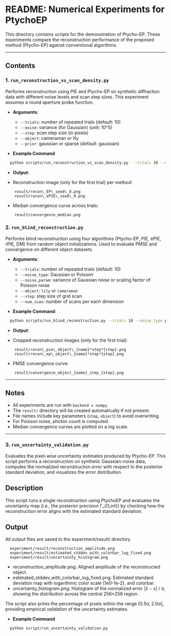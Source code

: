 # README: Numerical Experiments for PtychoEP

This directory contains scripts for the demonstration of Ptycho-EP. These experiments compare the reconstruction performance of the proposed method (Ptycho-EP) against conventional algorithms.

---

## Contents

### 1. `run_reconstruction_vs_scan_density.py`

Performs reconstruction using PIE and Ptycho-EP on synthetic diffraction data with different noise levels and scan step sizes.
This experiment assumes a round aperture probe function.

* **Arguments**:

  * `--trials`: number of repeated trials (default: 10)
  * `--noise`: variance (for Gaussian) (unit: 10^5)
  * `--step`: scan step size (in pixels)
  * `--object`: cameraman or lily
  * `--prior`: gaussian or sparse (default: gaussian)

* **Example Command**
```bash
  python scripts/run_reconstruction_vs_scan_density.py  --trials 10 --noise 3.4  --object lily  --step 22.95 --prior sparse
```

* **Output**:

* Reconstruction image (only for the first trial) per method:

```
    result/recon\_EP\_seed\_0.png
    result/recon\_ePIE\_seed\_0.png
```
*  Median convergence curve across trials:
```
    result/convergence_median.png
```

### 2. `run_blind_reconstruction.py`

Performs blind reconstruction using four algorithms (Ptycho-EP, PIE, ePIE, rPIE, DM) from random object initializations. Used to evaluate PMSE and convergence on different object datasets.

* **Arguments**:

  * `--trials`: number of repeated trials (default: 10)
  * `--noise_type`: Gaussian or Poisson
  * `--noise_param`: variance of Gaussian noise or scaling factor of Poisson noise
  * `--object`: `lily` or `cameraman`
  * `--step`: step size of grid scan
  *  `--num_scan`: number of scans per each dimension

* **Example Command**:

```bash
  python scripts/run_blind_reconstruction.py --trials 10 --noise_type poisson --noise_param 3000 --step 18 --num_scans 11
```

* **Output**:

* Cropped reconstruction images (only for the first trial):

```
    result/recon\_pie\_object\_{name}*step*{step}.png
    result/recon\_ep\_object\_{name}*step*{step}.png
```

* PMSE convergence curve:
```
    result/convergence_object_{name}_step_{step}.png
```

---

## Notes

* All experiments are run with `backend = numpy`.
* The `result/` directory will be created automatically if not present.
* File names include key parameters (`step`, `object`) to avoid overwriting.
* For Poisson noise, photon count is computed.
* Median convergence curves are plotted on a log scale.

---
### 3. `run_uncertainty_validation.py`
Evaluates the pixel-wise uncertainty estimates produced by Ptycho-EP.
This script performs a reconstruction on synthetic Gaussian-noise data, computes the normalized reconstruction error with respect to the posterior standard deviation, and visualizes the error distribution.

## Description
This script runs a single reconstruction using PtychoEP and evaluates the uncertainty map (i.e., the posterior precision Γ_{O,int}) by checking how the reconstruction error aligns with the estimated standard deviation.

## Output
All output files are saved to the experiment/result/ directory
```
  experiment/result/reconstruction_amplitude.png
  experiment/result/estimated_stddev_with_colorbar_log_fixed.png
  experiment/result/uncertainty_histogram.png
```

- reconstruction_amplitude.png: Aligned amplitude of the reconstructed object.
- estimated_stddev_with_colorbar_log_fixed.png: Estimated standard deviation map with logarithmic color scale (1e0–1e-2), and colorbar.
- uncertainty_histogram.png: Histogram of the normalized error |x̂ − x| / σ, showing the distribution across the central 256×256 region.

The script also prints the percentage of pixels within the range [0.5σ, 2.0σ], providing empirical validation of the uncertainty estimates.

* **Example Command**
```bash
  python script/run_uncertainty_validation.py
```